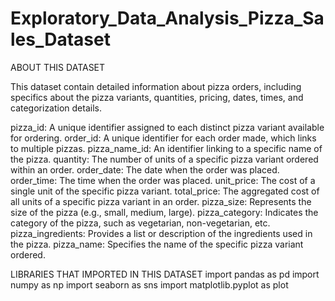 # Exploratory_Data_Analysis_Pizza_Sales_Dataset
ABOUT THIS DATASET

This dataset contain detailed information about pizza orders, including specifics about the pizza variants, quantities, pricing, dates, times, and categorization details.

pizza_id: A unique identifier assigned to each distinct pizza variant available for ordering.
order_id: A unique identifier for each order made, which links to multiple pizzas.
pizza_name_id: An identifier linking to a specific name of the pizza.
quantity: The number of units of a specific pizza variant ordered within an order.
order_date: The date when the order was placed.
order_time: The time when the order was placed.
unit_price: The cost of a single unit of the specific pizza variant.
total_price: The aggregated cost of all units of a specific pizza variant in an order.
pizza_size: Represents the size of the pizza (e.g., small, medium, large).
pizza_category: Indicates the category of the pizza, such as vegetarian, non-vegetarian, etc.
pizza_ingredients: Provides a list or description of the ingredients used in the pizza.
pizza_name: Specifies the name of the specific pizza variant ordered.

LIBRARIES THAT IMPORTED IN THIS DATASET
import pandas as pd 
import numpy as np
import seaborn as sns
import matplotlib.pyplot as plot
